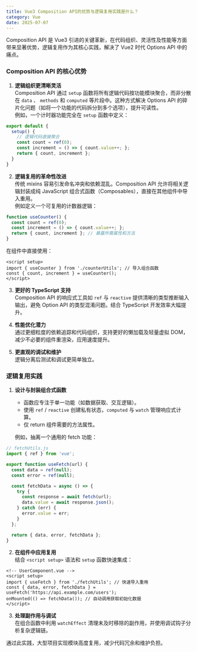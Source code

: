 ```yaml
---
title: Vue3 Composition API的优势与逻辑复用实践是什么？
category: Vue
date: 2025-07-07
---
```

Composition API 是 Vue3 引进的关键革新，在代码组织、灵活性及性能等方面带来显著优势，逻辑复用作为其核心实践，解决了 Vue2 时代 Options API 中的痛点。  

### Composition API 的核心优势  
1. **逻辑组织更清晰灵活**  
   Composition API 通过 `setup` 函数将所有逻辑代码按功能模块聚合，而非分散在 `data` 、 `methods` 和 `computed` 等片段中。这种方式解决 Options API 的碎片化问题（如将一个功能的代码拆分到多个选项），提升可读性。  
   例如，一个计时器功能完全在 `setup` 函数中定义：

```javascript
export default {
  setup() {
    // 逻辑代码直接聚合
    const count = ref(0);
    const increment = () => { count.value++; };
    return { count, increment };
  }
}
```

2. **逻辑复用的革命性改进**  
   传统 mixins 容易引发命名冲突和依赖混乱。Composition API 允许将相关逻辑封装成纯 JavaScript 组合式函数（Composables），直接在其他组件中导入重用。  
   例如定义一个可复用的计数器逻辑：

```javascript
function useCounter() {
  const count = ref(0);
  const increment = () => { count.value++; };
  return { count, increment }; // 暴露所需属性和方法
}
```

   在组件中直接使用：

``` vue
<script setup>
import { useCounter } from './counterUtils'; // 导入组合函数
const { count, increment } = useCounter();
</script>
```

3. **更好的 TypeScript 支持**  
   Composition API 的响应式工具如 `ref` 与 `reactive` 提供清晰的类型推断输入输出，避免 Option API 的类型混淆问题。结合 TypeScript 开发效率大幅提升。  

4. **性能优化潜力**  
   通过更细粒度的依赖追踪和代码组织，支持更好的懒加载及轻量虚拟 DOM，减少不必要的组件重渲染，应用速度提升。  

5. **更直观的调试和维护**  
   逻辑分离后测试和调试更简单独立。  

### 逻辑复用实践  
1. **设计与封装组合式函数**  
   - 函数应专注于单一功能（如数据获取、交互逻辑）。
   - 使用 `ref` / `reactive` 创建私有状态，`computed` 与 `watch` 管理响应式计算。
   - 仅 return 组件需要的方法属性。  

   例如，抽离一个通用的 fetch 功能：

```javascript
// fetchUtils.js
import { ref } from 'vue';

export function useFetch(url) {
  const data = ref(null);
  const error = ref(null);

  const fetchData = async () => {
    try {
      const response = await fetch(url);
      data.value = await response.json();
    } catch (err) {
      error.value = err;
    }
  };

  return { data, error, fetchData };
}
```

2. **在组件中应用复用**  
   结合 `<script setup>` 语法和 `setup` 函数快速集成：

``` vue
<!-- UserComponent.vue -->
<script setup>
import { useFetch } from './fetchUtils'; // 快速导入重用
const { data, error, fetchData } = useFetch('https://api.example.com/users');
onMounted(() => fetchData()); // 自动调用获取初始化数据
</script>
```

3. **处理副作用与调试**  
   在组合函数中利用 `watchEffect` 清理未及时移除的副作用，并使用调试钩子分析复杂逻辑链。  

通过此实践，大型项目实现模块高度复用，减少代码冗余和维护负担。

